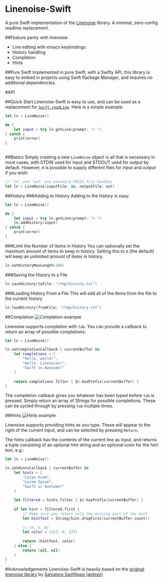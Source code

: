 # Linenoise-Swift

A pure Swift implementation of the [Linenoise](http://github.com/antirez/linenoise) library. A minimal, zero-config readline replacement.

##Feature parity with linenoise
* Line editing with emacs keybindings
* History handling
* Completion
* Hints

##Pure Swift
Implemented in pure Swift, with a Swifty API, this library is easy to embed in projects using Swift Package Manager, and requires no additional dependencies.

#API

##Quick Start
Linenoise-Swift is easy to use, and can be used as a replacement for [`Swift.readLine`](https://developer.apple.com/documentation/swift/1641199-readline). Here is a simple example:

```swift
let ln = LineNoise()

do {
	let input = try ln.getLine(prompt: "> ")
} catch {
	print(error)
}
	
```

##Basics
Simply creating a new `LineNoise` object is all that is necessary in most cases, with STDIN used for input and STDOUT used for output by default. However, it is possible to supply different files for input and output if you wish:

```swift
// 'in' and 'out' are standard POSIX file handles
let ln = LineNoise(inputFile: in, outputFile: out)
```

##History
###Adding to History
Adding to the history is easy:

```swift
let ln = LineNoise()

do {
	let input = try ln.getLine(prompt: "> ")
	ln.addHistory(input)
} catch {
	print(error)
}
```

###Limit the Number of Items in History
You can optionally set the maximum amount of items to keep in history. Setting this to `0` (the default) will keep an unlimited amount of items in history.
```swift
ln.setHistoryMaxLength(100)
```

###Saving the History to a File
```swift
ln.saveHistory(toFile: "/tmp/history.txt")
```

###Loading History From a File
This will add all of the items from the file to the current history
```swift
ln.loadHistory(fromFile: "/tmp/history.txt")
```

##Completion
![Completion example](https://github.com/andybest/linenoise-swift/raw/master/images/completion.gif)

Linenoise supports completion with `tab`. You can provide a callback to return an array of possible completions:

```swift
let ln = LineNoise()

ln.setCompletionCallback { currentBuffer in
    let completions = [
        "Hello, world!",
        "Hello, Linenoise!",
        "Swift is Awesome!"
    ]
    
    return completions.filter { $0.hasPrefix(currentBuffer) }
}
```

The completion callback gives you whatever has been typed before `tab` is pressed. Simply return an array of Strings for possible completions. These can be cycled through by pressing `tab` multiple times.

##Hints
![Hints example](https://github.com/andybest/linenoise-swift/raw/master/images/hints.gif)

Linenoise supports providing hints as you type. These will appear to the right of the current input, and can be selected by pressing `Return`.

The hints callback has the contents of the current line as input, and returns a tuple consisting of an optional hint string and an optional color for the hint text, e.g.:

```swift
let ln = LineNoise()

ln.setHintsCallback { currentBuffer in
    let hints = [
        "Carpe Diem",
        "Lorem Ipsum",
        "Swift is Awesome!"
    ]
    
    let filtered = hints.filter { $0.hasPrefix(currentBuffer) }
    
    if let hint = filtered.first {
        // Make sure you return only the missing part of the hint
        let hintText = String(hint.dropFirst(currentBuffer.count))
        
        // (R, G, B)
        let color = (127, 0, 127)
        
        return (hintText, color)
    } else {
        return (nil, nil)
    }
}

```

#Acknowledgements
Linenoise-Swift is heavily based on the [original linenoise library](http://github.com/antirez/linenoise) by [Salvatore Sanfilippo (antirez)](http://github.com/antirez)